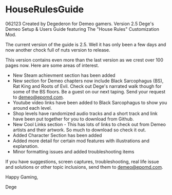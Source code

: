 # HouseRulesGuide
062123 Created by Degederon for Demeo gamers.
Version 2.5
Dege's Demeo Setup & Users Guide featuring The "House Rules" Customization Mod.

The current version of the guide is 2.5. Well it has only been a few days and now another
chock full of nuts version to release.

This version contains even more than the last version as we crest over 100 pages now.
Here are some areas of interest.

- New Steam achievment section has been added
- New section for Demeo chapters now include Black Sarcophagus (BS), Rat King and Roots of Evil. Check out Dege's narrated walk though for some of
  the BS floors. Be a guest on our next taping. Send your request to demeo@epomd.com.
- Youtube video links have been added to Black Sarcophagus to show you around each level.
- Shop levels have randomized audio tracks and a short track and link have been put together for you to download from Github.
- New Cool Links section - This has lots of links to check out from Demeo artists and their artwork. So much to download so check it out. 
- Added Character Section has been added
- Added more detail for certain mod features with illustrations and explanation.
- Minor formatting issues and added troubleshooting items

If you have suggestions, screen captures, troubleshooting, real life issue and solutions or other topic inclusions, send them to demeo@epomd.com.

Happy Gaming,

Dege
